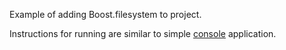 Example of adding Boost.filesystem to project.

Instructions for running are similar to simple [console](https://github.com/forexample/android-cmake/tree/master/00-console) application.
